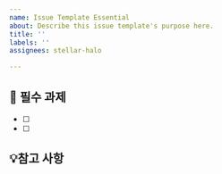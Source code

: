 ```yaml
---
name: Issue Template Essential
about: Describe this issue template's purpose here.
title: ''
labels: ''
assignees: stellar-halo

---
```


## 📌 필수 과제
- [ ]
- [ ]

## 💡참고 사항
